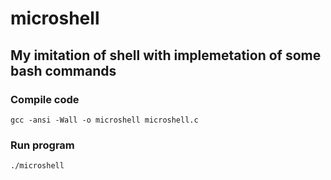 # microshell

## My imitation of shell with implemetation of some bash commands

### Compile code
```
gcc -ansi -Wall -o microshell microshell.c 
```

### Run program
```
./microshell
```
